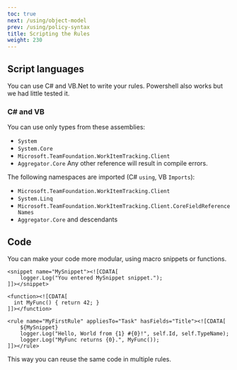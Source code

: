 ```yaml
---
toc: true
next: /using/object-model
prev: /using/policy-syntax
title: Scripting the Rules
weight: 230
---
```


## Script languages

You can use C# and VB.Net to write your rules. Powershell also works but we had little tested it.

### C# and VB
You can use only types from these assemblies:
 * `System`
 * `System.Core`
 * `Microsoft.TeamFoundation.WorkItemTracking.Client`
 * `Aggregator.Core`
Any other reference will result in compile errors.

The following namespaces are imported (C# `using`, VB `Imports`):
 * `Microsoft.TeamFoundation.WorkItemTracking.Client`
 * `System.Linq`
 * `Microsoft.TeamFoundation.WorkItemTracking.Client.CoreFieldReferenceNames`
 * `Aggregator.Core` and descendants

## Code

You can make your code more modular, using macro snippets or functions.

```
<snippet name="MySnippet"><![CDATA[
    logger.Log("You entered MySnippet snippet.");
]]></snippet>

<function><![CDATA[
  int MyFunc() { return 42; }
]]></function>

<rule name="MyFirstRule" appliesTo="Task" hasFields="Title"><![CDATA[
    ${MySnippet}
    logger.Log("Hello, World from {1} #{0}!", self.Id, self.TypeName);
    logger.Log("MyFunc returns {0}.", MyFunc());
]]></rule>
```

This way you can reuse the same code in multiple rules.
